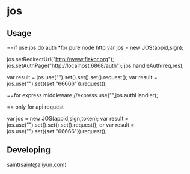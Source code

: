

# jos



## Usage

==if use jos do auth
*for pure node http
var jos = new JOS(appid,sign);

jos.setRedirectUrl("http://www.flakor.org");
jos.setAuthPage("http://localhost:6868/auth");
jos.handleAuth(req,res);

var result = jos.use("").set().set().set().request();
var result = jos.use("").set({set:"66666"}).request();

==for express middleware
//express.use("",jos.authHandler);

== only for api request

var jos = new JOS(appid,sign,token);
var result = jos.use("").set().set().set().request();
or
var result = jos.use("").set({set:"66666"}).request();

## Developing

saint(saint@aliyun.com)

